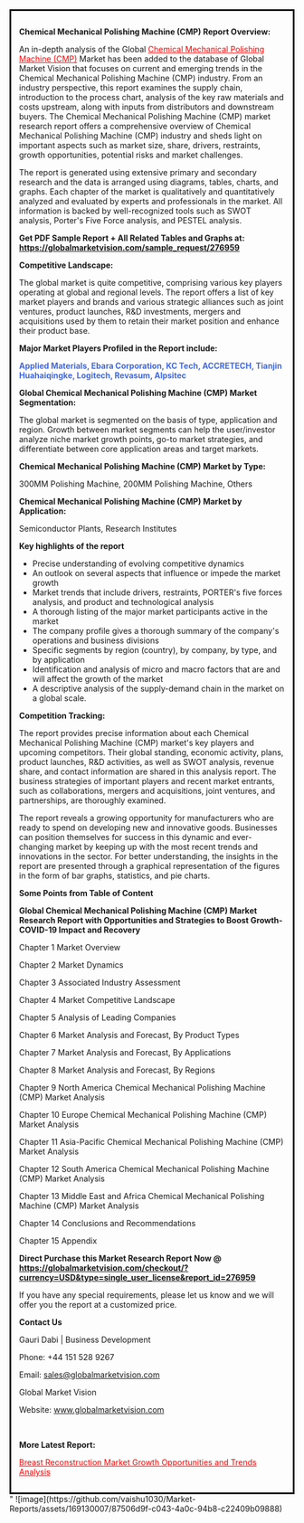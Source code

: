 <div style='border: 3px solid black; padding: 1em;'>

<strong>Chemical Mechanical Polishing Machine (CMP) Report Overview:</strong>

An in-depth analysis of the Global <a style='color: #ff0000;' href='https://globalmarketvision.com/reports/global-chemical-mechanical-polishing-machine-cmp-market/276959'>Chemical Mechanical Polishing Machine (CMP)</a> Market has been added to the database of Global Market Vision that focuses on current and emerging trends in the Chemical Mechanical Polishing Machine (CMP) industry. From an industry perspective, this report examines the supply chain, introduction to the process chart, analysis of the key raw materials and costs upstream, along with inputs from distributors and downstream buyers. The Chemical Mechanical Polishing Machine (CMP) market research report offers a comprehensive overview of Chemical Mechanical Polishing Machine (CMP) industry and sheds light on important aspects such as market size, share, drivers, restraints, growth opportunities, potential risks and market challenges.

The report is generated using extensive primary and secondary research and the data is arranged using diagrams, tables, charts, and graphs. Each chapter of the market is qualitatively and quantitatively analyzed and evaluated by experts and professionals in the market. All information is backed by well-recognized tools such as SWOT analysis, Porter's Five Force analysis, and PESTEL analysis.

<strong>Get PDF Sample Report + All Related Tables and Graphs at</strong><strong>:</strong><strong> <a style='color: #ff0000;' href='https://globalmarketvision.com/sample_request/276959?utm_source=linkedinPulse&utm_medium=SN&utm_campaign=SN'><strong>https://globalmarketvision.com/sample_request/276959</strong></a></strong>

<strong>Competitive Landscape:</strong>

The global market is quite competitive, comprising various key players operating at global and regional levels. The report offers a list of key market players and brands and various strategic alliances such as joint ventures, product launches, R&amp;D investments, mergers and acquisitions used by them to retain their market position and enhance their product base.

<strong>Major Market Players Profiled in the Report include:</strong>

<strong style='color: #4169e1;'>Applied Materials, Ebara Corporation, KC Tech, ACCRETECH, Tianjin Huahaiqingke, Logitech, Revasum, Alpsitec</strong>

<strong>Global Chemical Mechanical Polishing Machine (CMP) Market Segmentation:</strong>

The global market is segmented on the basis of type, application and region. Growth between market segments can help the user/investor analyze niche market growth points, go-to market strategies, and differentiate between core application areas and target markets.

<strong>Chemical Mechanical Polishing Machine (CMP) Market by Type</strong><strong>:</strong>

300MM Polishing Machine, 200MM Polishing Machine, Others

<strong>Chemical Mechanical Polishing Machine (CMP) Market by</strong><strong> Application:</strong>

Semiconductor Plants, Research Institutes

<strong>Key highlights of the report</strong>
<ul>
  <li>Precise understanding of evolving competitive dynamics</li>
  <li>An outlook on several aspects that influence or impede the market growth</li>
  <li>Market trends that include drivers, restraints, PORTER's five forces analysis, and product and technological analysis</li>
  <li>A thorough listing of the major market participants active in the market</li>
  <li>The company profile gives a thorough summary of the company's operations and business divisions</li>
  <li>Specific segments by region (country), by company, by type, and by application</li>
  <li>Identification and analysis of micro and macro factors that are and will affect the growth of the market</li>
  <li>A descriptive analysis of the supply-demand chain in the market on a global scale.</li>
</ul>
<strong>Competition Tracking:</strong>

The report provides precise information about each Chemical Mechanical Polishing Machine (CMP) market's key players and upcoming competitors. Their global standing, economic activity, plans, product launches, R&amp;D activities, as well as SWOT analysis, revenue share, and contact information are shared in this analysis report. The business strategies of important players and recent market entrants, such as collaborations, mergers and acquisitions, joint ventures, and partnerships, are thoroughly examined.

The report reveals a growing opportunity for manufacturers who are ready to spend on developing new and innovative goods. Businesses can position themselves for success in this dynamic and ever-changing market by keeping up with the most recent trends and innovations in the sector. For better understanding, the insights in the report are presented through a graphical representation of the figures in the form of bar graphs, statistics, and pie charts.

<strong>Some Points from Table of Content</strong>

<strong>Global Chemical Mechanical Polishing Machine (CMP) Market Research Report with Opportunities and Strategies to Boost Growth- COVID-19 Impact and Recovery</strong>

Chapter 1 Market Overview

Chapter 2 Market Dynamics

Chapter 3 Associated Industry Assessment

Chapter 4 Market Competitive Landscape

Chapter 5 Analysis of Leading Companies

Chapter 6 Market Analysis and Forecast, By Product Types

Chapter 7 Market Analysis and Forecast, By Applications

Chapter 8 Market Analysis and Forecast, By Regions

Chapter 9 North America Chemical Mechanical Polishing Machine (CMP) Market Analysis

Chapter 10 Europe Chemical Mechanical Polishing Machine (CMP) Market Analysis

Chapter 11 Asia-Pacific Chemical Mechanical Polishing Machine (CMP) Market Analysis

Chapter 12 South America Chemical Mechanical Polishing Machine (CMP) Market Analysis

Chapter 13 Middle East and Africa Chemical Mechanical Polishing Machine (CMP) Market Analysis

Chapter 14 Conclusions and Recommendations

Chapter 15 Appendix

<strong>Direct Purchase this Market Research Report Now @ <a style='color: #ff0000;' href='https://globalmarketvision.com/checkout/?currency=USD&type=single_user_license&report_id=276959?utm_source=linkedinPulse&utm_medium=SN&utm_campaign=SN'><strong>https://globalmarketvision.com/checkout/?currency=USD&type=single_user_license&report_id=276959</strong></a></strong>

If you have any special requirements, please let us know and we will offer you the report at a customized price.
<p id='ember58' class='ember-view reader-content-blocks__paragraph'><strong>Contact Us</strong></p>
<p id='ember59' class='ember-view reader-content-blocks__paragraph'>Gauri Dabi | Business Development</p>
<p id='ember60' class='ember-view reader-content-blocks__paragraph'>Phone: +44 151 528 9267</p>
Email: <a href='mailto:sales@globalmarketvision.com'>sales@globalmarketvision.com</a>

Global Market Vision

Website: <a href='http://www.globalmarketvision.com/'>www.globalmarketvision.com</a>

&nbsp;

<strong>More Latest Report:</strong>

<a style='color: #ff0000;' href='https://medium.com/@namratasonawane27/breast-reconstruction-market-growth-opportunities-and-trends-analysis-e742d1fcb7a4'>Breast Reconstruction Market Growth Opportunities and Trends Analysis</a>

</div>"
![image](https://github.com/vaishu1030/Market-Reports/assets/169130007/87506d9f-c043-4a0c-94b8-c22409b09888)
